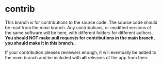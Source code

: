 # contrib
This branch is for contributions to the source code. The source code should be read from the *main* branch. Any contributions, or modified versions of the same software will be here,
with different folders for different authors. **You should NOT make pull requests for contributions in the main branch, you should make it in this branch.**.

If your contribution pleases reviewers enough, it will eventually be added to the *main* branch and be included with **all** releases of the app from then.

